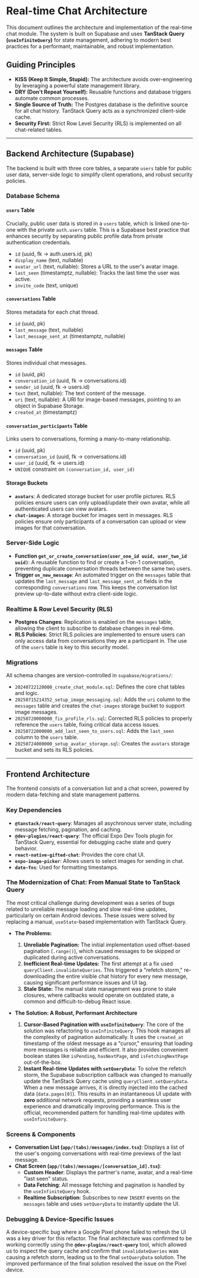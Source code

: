 # Real-time Chat Architecture

This document outlines the architecture and implementation of the real-time chat module. The system is built on Supabase and uses **TanStack Query (`useInfiniteQuery`)** for state management, adhering to modern best practices for a performant, maintainable, and robust implementation.

## Guiding Principles

- **KISS (Keep It Simple, Stupid):** The architecture avoids over-engineering by leveraging a powerful state management library.
- **DRY (Don't Repeat Yourself):** Reusable functions and database triggers automate common processes.
- **Single Source of Truth:** The Postgres database is the definitive source for all chat history. TanStack Query acts as a synchronized client-side cache.
- **Security First:** Strict Row Level Security (RLS) is implemented on all chat-related tables.

---

## Backend Architecture (Supabase)

The backend is built with three core tables, a separate `users` table for public user data, server-side logic to simplify client operations, and robust security policies.

### Database Schema

#### `users` Table
Crucially, public user data is stored in a `users` table, which is linked one-to-one with the private `auth.users` table. This is a Supabase best practice that enhances security by separating public profile data from private authentication credentials.
- `id` (uuid, fk -> auth.users.id, pk)
- `display_name` (text, nullable)
- `avatar_url` (text, nullable): Stores a URL to the user's avatar image.
- `last_seen` (timestamptz, nullable): Tracks the last time the user was active.
- `invite_code` (text, unique)

#### `conversations` Table
Stores metadata for each chat thread.
- `id` (uuid, pk)
- `last_message` (text, nullable)
- `last_message_sent_at` (timestamptz, nullable)

#### `messages` Table
Stores individual chat messages.
- `id` (uuid, pk)
- `conversation_id` (uuid, fk -> conversations.id)
- `sender_id` (uuid, fk -> users.id)
- `text` (text, nullable): The text content of the message.
- `uri` (text, nullable): A URI for image-based messages, pointing to an object in Supabase Storage.
- `created_at` (timestamptz)

#### `conversation_participants` Table
Links users to conversations, forming a many-to-many relationship.
- `id` (uuid, pk)
- `conversation_id` (uuid, fk -> conversations.id)
- `user_id` (uuid, fk -> users.id)
- `UNIQUE` constraint on `(conversation_id, user_id)`

#### Storage Buckets
- **`avatars`**: A dedicated storage bucket for user profile pictures. RLS policies ensure users can only upload/update their own avatar, while all authenticated users can view avatars.
- **`chat-images`**: A storage bucket for images sent in messages. RLS policies ensure only participants of a conversation can upload or view images for that conversation.

### Server-Side Logic

- **Function `get_or_create_conversation(user_one_id uuid, user_two_id uuid)`**: A reusable function to find or create a 1-on-1 conversation, preventing duplicate conversation threads between the same two users.
- **Trigger `on_new_message`**: An automated trigger on the `messages` table that updates the `last_message` and `last_message_sent_at` fields in the corresponding `conversations` row. This keeps the conversation list preview up-to-date without extra client-side logic.

### Realtime & Row Level Security (RLS)

- **Postgres Changes**: Replication is enabled on the `messages` table, allowing the client to subscribe to database changes in real-time.
- **RLS Policies**: Strict RLS policies are implemented to ensure users can only access data from conversations they are a participant in. The use of the `users` table is key to this security model.

### Migrations
All schema changes are version-controlled in `supabase/migrations/`:
- `20240722120000_create_chat_module.sql`: Defines the core chat tables and logic.
- `20250715214352_setup_image_messaging.sql`: Adds the `uri` column to the `messages` table and creates the `chat-images` storage bucket to support image messages.
- `20250720000000_fix_profile_rls.sql`: Corrected RLS policies to properly reference the `users` table, fixing critical data access issues.
- `20250722000000_add_last_seen_to_users.sql`: Adds the `last_seen` column to the `users` table.
- `20250724000000_setup_avatar_storage.sql`: Creates the `avatars` storage bucket and sets its RLS policies.

---

## Frontend Architecture

The frontend consists of a conversation list and a chat screen, powered by modern data-fetching and state management patterns.

### Key Dependencies
- **`@tanstack/react-query`**: Manages all asychronous server state, including message fetching, pagination, and caching.
- **`@dev-plugins/react-query`**: The official Expo Dev Tools plugin for TanStack Query, essential for debugging cache state and query behavior.
- **`react-native-gifted-chat`**: Provides the core chat UI.
- **`expo-image-picker`**: Allows users to select images for sending in chat.
- **`date-fns`**: Used for formatting timestamps.

### The Modernization of Chat: From Manual State to TanStack Query

The most critical challenge during development was a series of bugs related to unreliable message loading and slow real-time updates, particularly on certain Android devices. These issues were solved by replacing a manual, `useState`-based implementation with TanStack Query.

- **The Problems:**
  1.  **Unreliable Pagination:** The initial implementation used offset-based pagination (`.range()`), which caused messages to be skipped or duplicated during active conversations.
  2.  **Inefficient Real-time Updates:** The first attempt at a fix used `queryClient.invalidateQueries`. This triggered a "refetch storm," re-downloading the entire visible chat history for every new message, causing significant performance issues and UI lag.
  3.  **Stale State:** The manual state management was prone to stale closures, where callbacks would operate on outdated state, a common and difficult-to-debug React issue.

- **The Solution: A Robust, Performant Architecture**
  1.  **Cursor-Based Pagination with `useInfiniteQuery`**: The core of the solution was refactoring to `useInfiniteQuery`. This hook manages all the complexity of pagination automatically. It uses the `created_at` timestamp of the oldest message as a "cursor," ensuring that loading more messages is reliable and efficient. It also provides convenient boolean states like `isPending`, `hasNextPage`, and `isFetchingNextPage` out-of-the-box.
  2.  **Instant Real-time Updates with `setQueryData`**: To solve the refetch storm, the Supabase subscription callback was changed to manually update the TanStack Query cache using `queryClient.setQueryData`. When a new message arrives, it is directly injected into the cached data (`data.pages[0]`). This results in an instantaneous UI update with **zero** additional network requests, providing a seamless user experience and dramatically improving performance. This is the official, recommended pattern for handling real-time updates with `useInfiniteQuery`.

### Screens & Components

- **Conversation List (`app/(tabs)/messages/index.tsx`)**: Displays a list of the user's ongoing conversations with real-time previews of the last message.
- **Chat Screen (`app/(tabs)/messages/[conversation_id].tsx`)**:
  - **Custom Header**: Displays the partner's name, avatar, and a real-time "last seen" status.
  - **Data Fetching**: All message fetching and pagination is handled by the `useInfiniteQuery` hook.
  - **Realtime Subscription**: Subscribes to new `INSERT` events on the `messages` table and uses `setQueryData` to instantly update the UI.

### Debugging & Device-Specific Issues

A device-specific bug where a Google Pixel phone failed to refresh the UI was a key driver for this refactor. The final architecture was confirmed to be working correctly using the **`@dev-plugins/react-query`** tool, which allowed us to inspect the query cache and confirm that `invalidateQueries` was causing a refetch storm, leading us to the final `setQueryData` solution. The improved performance of the final solution resolved the issue on the Pixel device.